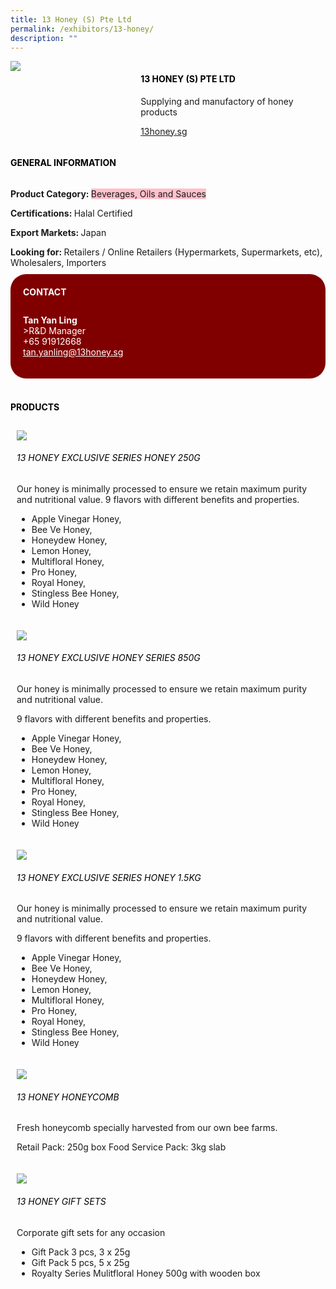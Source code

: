```yaml
---
title: 13 Honey (S) Pte Ltd
permalink: /exhibitors/13-honey/
description: ""
---
```

<div class="flex-paragraph">
		<p style="text-transform: uppercase"></p></div>
			<div class="flex-container" style="display: flex; flex-wrap: wrap;">
			<div class="card sgds" style="flex: 1 1 40%; display: block;"><img src="https://drive.google.com/u/0/uc?id=1fexe4sMuWpZLbAAWwLaAU2FKTThuy13u&amp;export=download"></div>
	<div class="card-sgds" style="flex: 1 1 58%; display: block; margin-left: 3px">
		<h4 style="text-transform: uppercase; color: black;"><b>13 Honey (S) Pte Ltd</b></h4>
		<p>Supplying and manufactory of honey products</p>
		<p><a href="https://13honey.sg/" target="_blank">13honey.sg</a></p>
	</div>
</div>
	<h4 style="text-transform: uppercase; color: black;"><b>General Information</b></h4>
		<div class="flex-container" style="display: flex; flex-wrap: wrap;">
			<div class="card sgds" style="flex: 1 1 65%; display: block; align-self: stretch">
			<div class="flex-paragraph">
			<p><b>Product Category: </b><span style="background-color: pink; border-radius: 10 px;">Beverages, Oils and Sauces</span></p> 
				<p><b>Certifications: </b>Halal Certified</p>
			<p><b>Export Markets: </b>Japan</p>
			<p style="margin-bottom: 10px;"><b>Looking for: </b>Retailers / Online Retailers (Hypermarkets, Supermarkets, etc), Wholesalers, Importers</p>
			</div>
		</div>
		<div class="card sgds" style="flex: 1 1 35%; padding: 10px; display: block; background-color: maroon; border-radius: 25px; align-self: center;">
		<h4 style="color: white; margin-top: 10px; margin-left: 10px;">CONTACT</h4>
		<div class="flex-paragraph">
			<p style="padding: 10px; color: white;"><b>Tan Yan Ling</b><br>&gt;R&amp;D Manager<br>+65 91912668<br><a href="mailto:tan.yanling@13honey.sg" style="color: white;">tan.yanling@13honey.sg</a></p>
		</div>
			</div>
		</div>
	<br>
		<h4 style="text-transform: uppercase; color: black;"><b>products</b></h4>
<div style="display: flex; flex-wrap: wrap;">
  <div class="card sgds" style="flex: 1 1 47%; margin: 10px; display: block;">
	<div class="flex-image" style="display: block;"><img src="https://drive.google.com/u/0/uc?id=1AGm8E--_YBvZ64whehDT22xLO6EpGaRV&amp;export=download"></div>
	<div class="flex-paragraph">
		<h6 style="text-transform: uppercase; color: black;">13 Honey Exclusive Series Honey 250g</h6>
		<p>Our honey is minimally processed to ensure we retain maximum purity and nutritional value. 
9 flavors with different benefits and properties. 

- Apple Vinegar Honey, 
- Bee Ve Honey, 
- Honeydew Honey, 
- Lemon Honey, 
- Multifloral Honey, 
- Pro Honey, 
- Royal Honey, 
- Stingless Bee Honey, 
- Wild Honey</p></div>
	</div>
		<div class="card sgds" style="flex: 1 1 47%; margin: 10px; display: block;">
		<div class="flex-image" style="display: block;"><img src="https://drive.google.com/u/0/uc?id=1S95xe2T5RSD0DPYDHlI8-ftY7_2aYyCE&amp;export=download"></div>
	<div class="flex-paragraph">
		<h6 style="text-transform: uppercase; color: black;">13 Honey Exclusive Honey Series 850g</h6>
		<p>Our honey is minimally processed to ensure we retain maximum purity and nutritional value. 
9 flavors with different benefits and properties.

- Apple Vinegar Honey, 
- Bee Ve Honey, 
- Honeydew Honey, 
- Lemon Honey, 
- Multifloral Honey, 
- Pro Honey, 
- Royal Honey, 
- Stingless Bee Honey, 
- Wild Honey</p></div>
	</div>
		<div class="card sgds" style="flex: 1 1 47%; margin: 10px; display: block;">
		<div class="flex-image" style="display: block;"><img src="https://drive.google.com/u/0/uc?id=1emlHkkjLbKvUSX1FUoYuFogW25r7LuQa&amp;export=download"></div>
	<div class="flex-paragraph">
		<h6 style="text-transform: uppercase; color: black;">13 Honey Exclusive Series Honey 1.5kg</h6>
		<p>Our honey is minimally processed to ensure we retain maximum purity and nutritional value. 
9 flavors with different benefits and properties. 

- Apple Vinegar Honey, 
- Bee Ve Honey, 
- Honeydew Honey, 
- Lemon Honey, 
- Multifloral Honey, 
- Pro Honey, 
- Royal Honey, 
- Stingless Bee Honey, 
- Wild Honey</p></div>
		</div>
		<div class="card sgds" style="flex: 1 1 47%; margin: 10px; display: block;">
		<div class="flex-image" style="display: block;"><img src="https://drive.google.com/u/0/uc?id=1oSZVQbDsuRNMGwO3TcoB9kQ9f1zRJdew&amp;export=download"></div>
	<div class="flex-paragraph">
		<h6 style="text-transform: uppercase; color: black;">13 Honey Honeycomb</h6>
		<p>Fresh honeycomb specially harvested from our own bee farms. 
Retail Pack: 250g box 
Food Service Pack: 3kg slab</p></div>
	</div>
		<div class="card sgds" style="flex: 1 1 47%; margin: 10px; display: block;">
		<div class="flex-image" style="display: block;"><img src="https://drive.google.com/u/0/uc?id=1y9y9lKid6w_aQ1MtAUb5-EjIlMxR5gCv&amp;export=download"></div>
	<div class="flex-paragraph">
		<h6 style="text-transform: uppercase; color: black;">13 Honey Gift Sets</h6>
		<p>Corporate gift sets for any occasion 

- Gift Pack 3 pcs, 3 x 25g 
- Gift Pack 5 pcs, 5 x 25g 
- Royalty Series Mulitfloral Honey 500g with wooden box</p></div>
	</div>
	</div>